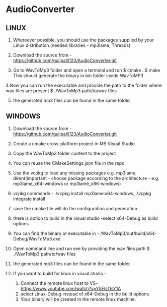 # AudioConverter
LINUX
-----
1. Whereever possible, you should use the packages supplied by your Linux
distribution.(needed libraries - mp3lame, Threads)

2. Download the source from  - https://github.com/gulipalli123/AudioConverter.git

3. Go to WavToMp3 folder and open a terminal and run
	    $ cmake .
		$ make
This should generate the binary in bin folder inside WavToMP3

4.Now you can run the executable and provide the path to the folder where wav files are present
$ ./WavToMp3 path/to/wav files

5. the generated mp3 files can be found in the same folder.

WINDOWS
-------
1.  Download the source from  - https://github.com/gulipalli123/AudioConverter.git

2. Create a cmake cross-platform project in MS Visual Studio

3. Copy the WavToMp3 folder content to the project

4. You can reuse the CMakeSettings.json file in the repo

5. Use the vcpkg to load any missing packages e.g. mp3lame, dirent(important - 
choose package according to the architecture - e.g. mp3lame_x64-windows or mp3lame_x86-windows)

6. vcpkg commands - .\vcpkg install mp3lame:x64-windows, .\vcpkg integrate install

7. save the cmake file will do the configuration and generation

8. there is option to build in the visual studio -select x64-Debug as build options

9. You can find the binary or executable in -  /WavToMp3/out/build/x64-Debug/WavToMp3.exe

10. Open command line and run exe by providing the wav files path
	$ ./WavToMp3 path/to/wav files

11. the generated mp3 files can be found in the same folder.

12. If you want to build for linux in visual studio - 
	1. Connect the remote linux host to VS- https://www.youtube.com/watch?v=Y5Els11sY1A
	2. select Linux-Debug instead of x64-Debug in the build options
	3. Your binary will be created in the remote linux machine.
	